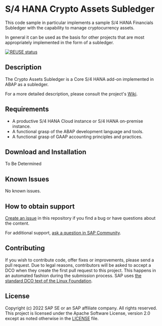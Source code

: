 # S/4 HANA Crypto Assets Subledger

This code sample in particular implements a sample S/4 HANA Financials Subledger with the capability to manage cryptocurrency assets.  

In general it can be used as the basis for other projects that are most appropriately implemented in the form of a subledger.

[![REUSE status](https://api.reuse.software/badge/github.com/SAP-samples/s4hana-crypto-assets-subledger)](https://api.reuse.software/info/github.com/SAP-samples/s4hana-crypto-assets-subledger)

## Description

The Crypto Assets Subledger is a Core S/4 HANA add-on implemented in ABAP as a subledger.

For a more detailed description, please consult the project's [Wiki](https://github.com/SAP-samples/s4hana-crypto-assets-subledger/wiki).


## Requirements

 - A productive S/4 HANA Cloud instance or S/4 HANA on-premise instance.
 - A functional grasp of the ABAP development language and tools.
 - A functional grasp of GAAP accounting principles and practices.


## Download and Installation

To Be Determined


## Known Issues

No known issues.


## How to obtain support

[Create an issue](https://github.com/SAP-samples/s4hana-crypto-assets-subledger/issues) in this repository if you find a bug or have questions about the content.
 
For additional support, [ask a question in SAP Community](https://answers.sap.com/questions/ask.html).


## Contributing

If you wish to contribute code, offer fixes or improvements, please send a pull request. Due to legal reasons, contributors will be asked to accept a DCO when they create the first pull request to this project. This happens in an automated fashion during the submission process. SAP uses [the standard DCO text of the Linux Foundation](https://developercertificate.org/).


## License

Copyright (c) 2022 SAP SE or an SAP affiliate company. All rights reserved. This project is licensed under the Apache Software License, version 2.0 except as noted otherwise in the [LICENSE](LICENSE) file.
